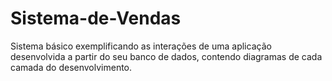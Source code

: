 # Sistema-de-Vendas
Sistema básico exemplificando as interações de uma aplicação desenvolvida a partir do seu banco de dados, contendo diagramas de cada camada do desenvolvimento.
